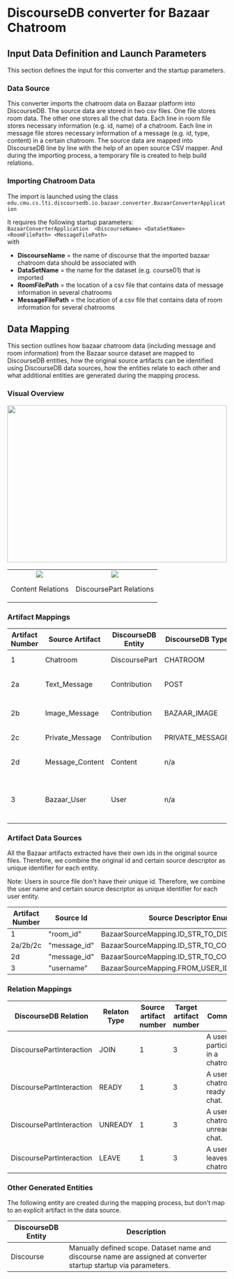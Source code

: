 # DiscourseDB converter for Bazaar Chatroom

## Input Data Definition and Launch Parameters
This section defines the input for this converter and the startup parameters.

### Data Source
This converter imports the chatroom data on Bazaar platform into DiscourseDB. The source data are stored in two csv files. One file stores room data. The other one stores all the chat data. Each line in room file stores necessary information (e.g. id, name) of a chatroom. Each line in message file stores necessary information of a message (e.g. id, type, content) in a certain chatroom. The source data are mapped into DiscourseDB line by line with the help of an open source CSV mapper. And during the importing process, a temporary file is created to help build relations.

### Importing Chatroom Data
The import is launched using the class<br/> ```edu.cmu.cs.lti.discoursedb.io.bazaar.converter.BazaarConverterApplication```<br/>

It requires the following startup parameters:<br/>
```BazaarConverterApplication  <DiscourseName> <DataSetName> <RoomFilePath> <MessageFilePath>```<br/>
with <br/>

- **DiscourseName** = the name of discourse that the imported bazaar chatroom data should be associated with
- **DataSetName** = the name for the dataset (e.g. course01) that is imported
- **RoomFilePath** = the location of a csv file that contains data of message information in several chatrooms
- **MessageFilePath** = the location of a csv file that contains data of room information for several chatrooms


## Data Mapping
This section outlines how bazaar chatroom data (including message and room information) from the Bazaar source dataset are mapped to DiscourseDB entities, how the original source artifacts can be identified using DiscourseDB data sources, how the entities relate to each other and what additional entities are generated during the mapping process.


### Visual Overview

<div style=" width: 100%; text-align:center">
 <img src="img/norelations.png" width = "100%" height = "360" align=center />
  </div>
  
<div style=" width: 100%; text-align:center">
<table width="80%" border="0">
  <tr border="0">
    <td align="center"><img src="img/contentrelations.png"/><p>Content Relations</p></td>
    <td align="center"><img src="img/dprelations.png"/><p>DiscoursePart Relations</p></tr>
  </tr>
</table>
</div>


### Artifact Mappings
| Artifact Number | Source Artifact  | DiscourseDB Entity | DiscourseDB Type |Comments |
| ------------- | ------------- | ------------- | ------------- | ------------- |
| 1 | Chatroom | DiscoursePart | CHATROOM | Room name -> DiscoursePart.name |
| 2a | Text_Message | Contribution | POST | Messages in a chatroom that consist of pure text |
| 2b | Image_Message | Contribution | BAZAAR_IMAGE | Messages in a chatroom that are images |
| 2c | Private_Message | Contribution | PRIVATE_MESSAGE | Private messages in a chatroom |
| 2d | Message_Content | Content | n/a | Content of 2a/2c is text. Content of 2b is image url. |
| 3 | Bazaar_User | User | n/a | User Entities for users who participate in chatting. User name -> User.username |


### Artifact Data Sources
All the Bazaar artifacts extracted have their own ids in the original source files. Therefore, we combine the original id and certain source descriptor as unique identifier for each entity.

Note: Users in source file don't have their unique id. Therefore, we combine the user name and certain source descriptor as unique identifier for each user entity.

| Artifact Number | Source Id | Source Descriptor Enum | Source Descriptor | 
| ------------- | ------------- | ------------- | ------------- |
| 1 |  "room\_id" |BazaarSourceMapping.ID\_STR\_TO\_DISCOURSEPART | "discoursepart#id_str" |
| 2a/2b/2c | "message\_id" |BazaarSourceMapping.ID\_STR\_TO\_CONTRIBUTION | "contribution#id\_str" |
| 2d | "message\_id" | BazaarSourceMapping.ID\_STR\_TO\_CONTENT | "content#id\_str" |
| 3 | "username" | BazaarSourceMapping.FROM_USER_ID_STR_TO_USER | "user#from_user_id_str" |

### Relation Mappings

| DiscourseDB Relation | Relaton Type | Source artifact number |Target artifact number | Comments |
| ------------- | ------------- | ------------- | ------------- |------------- |
|DiscoursePartInteraction|JOIN| 1 | 3 | A user participates in a chatroom. |
|DiscoursePartInteraction|READY| 1 | 3 | A user in a chatroom is ready to chat. |
|DiscoursePartInteraction|UNREADY| 1 | 3 | A user in a chatroom is unready to chat. |
|DiscoursePartInteraction|LEAVE| 1 | 3 | A user leaves a chatroom. |

### Other Generated Entities
The following entity are created during the mapping process, but don't map to an explicit artifact in the data source.

| DiscourseDB Entity | Description |
| ------------- | ------------- |
| Discourse | Manually defined scope. Dataset name and discourse name are assigned at converter startup startup via parameters. |
